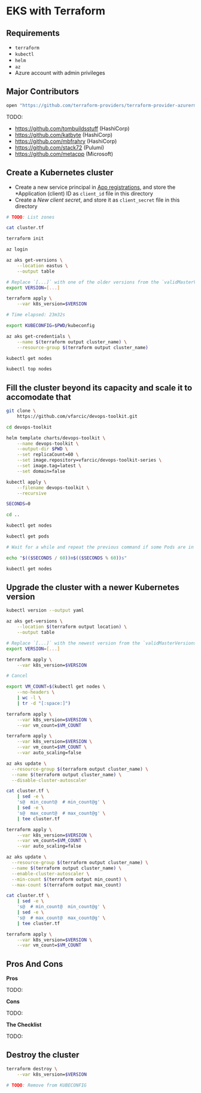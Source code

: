 # EKS with Terraform

## Requirements

* `terraform`
* `kubectl`
* `helm`
* `az`
* Azure account with admin privileges

## Major Contributors

```bash
open "https://github.com/terraform-providers/terraform-provider-azurerm/graphs/contributors"
```

TODO:

* https://github.com/tombuildsstuff (HashiCorp)
* https://github.com/katbyte (HashiCorp)
* https://github.com/mbfrahry (HashiCorp)
* https://github.com/stack72 (Pulumi)
* https://github.com/metacpp (Microsoft)

## Create a Kubernetes cluster

* Create a new service principal in [App registrations](https://portal.azure.com/#blade/Microsoft_AAD_IAM/ActiveDirectoryMenuBlade/RegisteredApps), and store the *Application (client) ID as `client_id` file in this directory
* Create a *New client secret*, and store it as `client_secret` file in this directory

```bash
# TODO: List zones

cat cluster.tf

terraform init

az login

az aks get-versions \
    --location eastus \
    --output table 

# Replace `[...]` with one of the older versions from the `validMasterVersions` section.
export VERSION=[...]

terraform apply \
    --var k8s_version=$VERSION

# Time elapsed: 23m32s

export KUBECONFIG=$PWD/kubeconfig

az aks get-credentials \
    --name $(terraform output cluster_name) \
    --resource-group $(terraform output cluster_name)

kubectl get nodes

kubectl top nodes
```

## Fill the cluster beyond its capacity and scale it to accomodate that

```bash
git clone \
    https://github.com/vfarcic/devops-toolkit.git

cd devops-toolkit

helm template charts/devops-toolkit \
    --name devops-toolkit \
    --output-dir $PWD \
    --set replicaCount=60 \
    --set image.repository=vfarcic/devops-toolkit-series \
    --set image.tag=latest \
    --set domain=false

kubectl apply \
    --filename devops-toolkit \
    --recursive

SECONDS=0

cd ..

kubectl get nodes

kubectl get pods

# Wait for a while and repeat the previous command if some Pods are in the `pending` state

echo "$(($SECONDS / 60))m$(($SECONDS % 60))s"

kubectl get nodes
```

## Upgrade the cluster with a newer Kubernetes version

```bash
kubectl version --output yaml

az aks get-versions \
    --location $(terraform output location) \
    --output table

# Replace `[...]` with the newest version from the `validMasterVersions` section
export VERSION=[...]

terraform apply \
    --var k8s_version=$VERSION

# Cancel

export VM_COUNT=$(kubectl get nodes \
    --no-headers \
    | wc -l \
    | tr -d "[:space:]")

terraform apply \
    --var k8s_version=$VERSION \
    --var vm_count=$VM_COUNT

terraform apply \
    --var k8s_version=$VERSION \
    --var vm_count=$VM_COUNT \
    --var auto_scaling=false

az aks update \
  --resource-group $(terraform output cluster_name) \
  --name $(terraform output cluster_name) \
  --disable-cluster-autoscaler

cat cluster.tf \
    | sed -e \
    's@  min_count@  # min_count@g' \
    | sed -e \
    's@  max_count@  # max_count@g' \
    | tee cluster.tf

terraform apply \
    --var k8s_version=$VERSION \
    --var vm_count=$VM_COUNT \
    --var auto_scaling=false

az aks update \
  --resource-group $(terraform output cluster_name) \
  --name $(terraform output cluster_name) \
  --enable-cluster-autoscaler \
  --min-count $(terraform output min_count) \
  --max-count $(terraform output max_count)

cat cluster.tf \
    | sed -e \
    's@  # min_count@  min_count@g' \
    | sed -e \
    's@  # max_count@  max_count@g' \
    | tee cluster.tf

terraform apply \
    --var k8s_version=$VERSION \
    --var vm_count=$VM_COUNT
```

## Pros And Cons

**Pros**

TODO:

**Cons**

TODO:

**The Checklist**

TODO:

## Destroy the cluster

```bash
terraform destroy \
    --var k8s_version=$VERSION

# TODO: Remove from KUBECONFIG
```